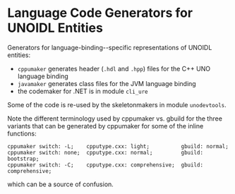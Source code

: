 # Language Code Generators for UNOIDL Entities

Generators for language-binding--specific representations of UNOIDL entities:

- `cppumaker` generates header (`.hdl` and `.hpp`) files for the C++ UNO language
  binding
- `javamaker` generates class files for the JVM language binding
- the codemaker for .NET is in module `cli_ure`

Some of the code is re-used by the skeletonmakers in module `unodevtools`.

Note the different terminology used by cppumaker vs. gbuild for the three
variants that can be generated by cppumaker for some of the inline functions:

    cppumaker switch: -L;    cpputype.cxx: light;          gbuild: normal;
    cppumaker switch: none;  cpputype.cxx: normal;         gbuild: bootstrap;
    cppumaker switch: -C;    cpputype.cxx: comprehensive;  gbuild: comprehensive;

which can be a source of confusion.
